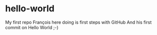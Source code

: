 # hello-world
My first repo
François here doing is first steps with GitHub
And his first commit on Hello World ;-)
